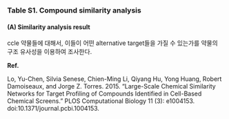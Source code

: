 ### Table S1. Compound similarity analysis

#### (**A**) Similarity analysis result

ccle 약물들에 대해서, 이들이 어떤 alternative target들을 가질 수 있는가를 약물의 구조 유사성을 이용하여 조사한다. 

**Ref.**

Lo, Yu-Chen, Silvia Senese, Chien-Ming Li, Qiyang Hu, Yong Huang, Robert Damoiseaux, and Jorge Z. Torres. 2015. “Large-Scale Chemical Similarity Networks for Target Profiling of Compounds Identified in Cell-Based Chemical Screens.” PLOS Computational Biology 11 (3): e1004153. doi:10.1371/journal.pcbi.1004153.

